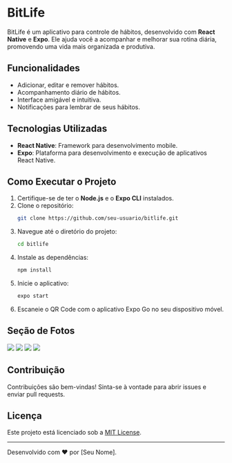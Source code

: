 # BitLife

BitLife é um aplicativo para controle de hábitos, desenvolvido com **React Native** e **Expo**. Ele ajuda você a acompanhar e melhorar sua rotina diária, promovendo uma vida mais organizada e produtiva.

## Funcionalidades

- Adicionar, editar e remover hábitos.
- Acompanhamento diário de hábitos.
- Interface amigável e intuitiva.
- Notificações para lembrar de seus hábitos.

## Tecnologias Utilizadas

- **React Native**: Framework para desenvolvimento mobile.
- **Expo**: Plataforma para desenvolvimento e execução de aplicativos React Native.

## Como Executar o Projeto

1. Certifique-se de ter o **Node.js** e o **Expo CLI** instalados.
2. Clone o repositório:
    ```bash
    git clone https://github.com/seu-usuario/bitlife.git
    ```
3. Navegue até o diretório do projeto:
    ```bash
    cd bitlife
    ```
4. Instale as dependências:
    ```bash
    npm install
    ```
5. Inicie o aplicativo:
    ```bash
    expo start
    ```
6. Escaneie o QR Code com o aplicativo Expo Go no seu dispositivo móvel.

## Seção de Fotos

<img src="https://github.com/Lawtrel/bitlife/blob/main/1.png">
<img src="https://github.com/Lawtrel/bitlife/blob/main/2.png">
<img src="https://github.com/Lawtrel/bitlife/blob/main/3.png">
<img src="https://github.com/Lawtrel/bitlife/blob/main/4.png">

## Contribuição

Contribuições são bem-vindas! Sinta-se à vontade para abrir issues e enviar pull requests.

## Licença

Este projeto está licenciado sob a [MIT License](LICENSE).

---
Desenvolvido com ❤️ por [Seu Nome].
